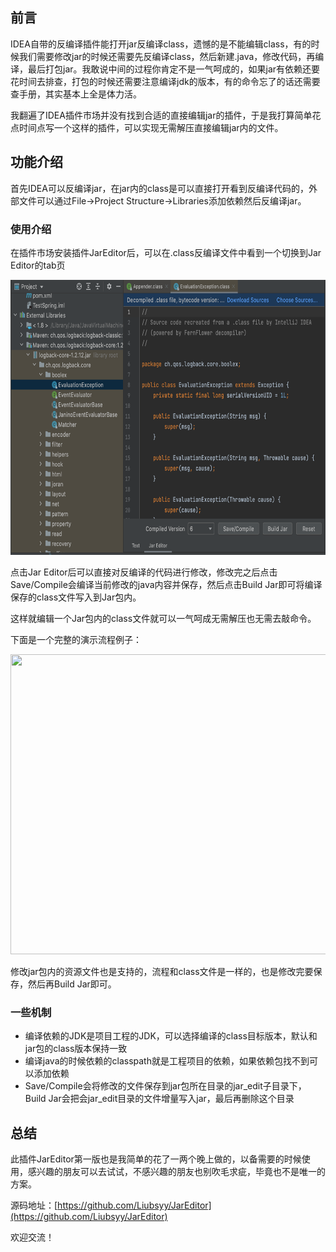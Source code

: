 ## 前言
IDEA自带的反编译插件能打开jar反编译class，遗憾的是不能编辑class，有的时候我们需要修改jar的时候还需要先反编译class，然后新建.java，修改代码，再编译，最后打包jar。我敢说中间的过程你肯定不是一气呵成的，如果jar有依赖还要花时间去排查，打包的时候还需要注意编译jdk的版本，有的命令忘了的话还需要查手册，其实基本上全是体力活。

我翻遍了IDEA插件市场并没有找到合适的直接编辑jar的插件，于是我打算简单花点时间点写一个这样的插件，可以实现无需解压直接编辑jar内的文件。


## 功能介绍
首先IDEA可以反编译jar，在jar内的class是可以直接打开看到反编译代码的，外部文件可以通过File->Project Structure->Libraries添加依赖然后反编译jar。

### 使用介绍
在插件市场安装插件JarEditor后，可以在.class反编译文件中看到一个切换到Jar Editor的tab页

<img src="./img/JarEditor_main.png" width="680" height="440" />

点击Jar Editor后可以直接对反编译的代码进行修改，修改完之后点击Save/Compile会编译当前修改的java内容并保存，然后点击Build Jar即可将编译保存的class文件写入到Jar包内。

这样就编辑一个Jar包内的class文件就可以一气呵成无需解压也无需去敲命令。

下面是一个完整的演示流程例子：

<img src="./img/JarEditor_example.gif" width="800" height="480" />


修改jar包内的资源文件也是支持的，流程和class文件是一样的，也是修改完要保存，然后再Build Jar即可。


### 一些机制
- 编译依赖的JDK是项目工程的JDK，可以选择编译的class目标版本，默认和jar包的class版本保持一致
- 编译java的时候依赖的classpath就是工程项目的依赖，如果依赖包找不到可以添加依赖
- Save/Compile会将修改的文件保存到jar包所在目录的jar_edit子目录下，Build Jar会把会jar_edit目录的文件增量写入jar，最后再删除这个目录
  
## 总结
此插件JarEditor第一版也是我简单的花了一两个晚上做的，以备需要的时候使用，感兴趣的朋友可以去试试，不感兴趣的朋友也别吹毛求疵，毕竟也不是唯一的方案。

源码地址：[https://github.com/Liubsyy/JarEditor](https://github.com/Liubsyy/JarEditor)

欢迎交流！

